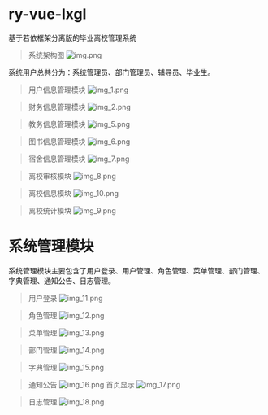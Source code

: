 # ry-vue-lxgl
基于若依框架分离版的毕业离校管理系统
> 系统架构图
![img.png](img.png)

系统用户总共分为：系统管理员、部门管理员、辅导员、毕业生。


> 用户信息管理模块
![img_1.png](img_1.png)


> 财务信息管理模块
![img_2.png](img_2.png)


> 教务信息管理模块
![img_5.png](img_5.png)


> 图书信息管理模块
![img_6.png](img_6.png)


> 宿舍信息管理模块
![img_7.png](img_7.png)


> 离校审核模块
![img_8.png](img_8.png)


> 离校信息模块
![img_10.png](img_10.png)

> 离校统计模块
![img_9.png](img_9.png)

# 系统管理模块
系统管理模块主要包含了用户登录、用户管理、角色管理、菜单管理、部门管理、字典管理、通知公告、日志管理。
> 用户登录
![img_11.png](img_11.png)

> 角色管理
![img_12.png](img_12.png)

> 菜单管理
![img_13.png](img_13.png)


> 部门管理
![img_14.png](img_14.png)

> 字典管理
![img_15.png](img_15.png)

> 通知公告
![img_16.png](img_16.png)
> 首页显示
> ![img_17.png](img_17.png)


> 日志管理
![img_18.png](img_18.png)
